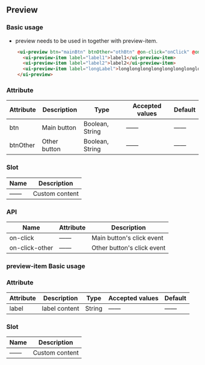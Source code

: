 ## Preview

### Basic usage
* preview needs to be used in together with preview-item.

```html
    <ui-preview btn="mainBtn" btnOther="othBtn" @on-click="onClick" @on-click-other="otherClick">
      <ui-preview-item label="label1">label1</ui-preview-item>
      <ui-preview-item label="label2">label2</ui-preview-item>
      <ui-preview-item label="longLabel">longlonglonglonglonglonglonglonglonglonglonglong</ui-preview-item>
    </ui-preview>
```
### Attribute 

| Attribute      | Description    | Type      | Accepted values       | Default   |
|---------- |-------- |---------- |------------ |-------- |
|btn | Main button |Boolean, String |——|—— |
|btnOther | Other button |Boolean, String |——|—— |

### Slot

| Name      | Description    |
|---------- |-------- |
|—— | Custom content |

### API

| Name      | Attribute    | Description    |
|---------- |-------- |-------- |
|on-click | —— | Main button's click event |
|on-click-other |—— | Other button's click event |

### preview-item Basic usage

### Attribute

| Attribute      | Description    | Type      | Accepted values       | Default   |
|---------- |-------- |---------- |------------ |-------- |
|label | label content |String |——|—— |

### Slot

| Name      | Description    |
|---------- |-------- |
|—— | Custom content |